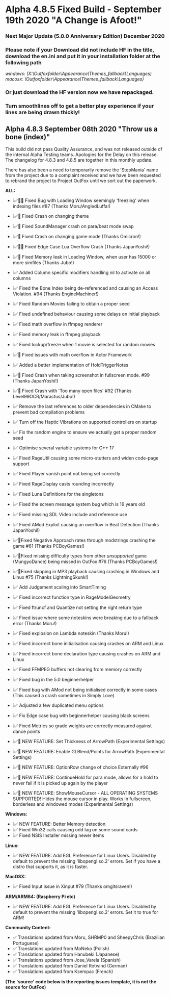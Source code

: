 # Alpha 4.8.5 Fixed Build - September 19th 2020 "A Change is Afoot!"
### Next Major Update (5.0.0 Anniversary Edition) December 2020

### Please note if your Download did not include HF in the title, download the en.ini and put it in your installation folder at the following path 
*windows: (X:\Outfoxfolder\Appearance\Themes\_fallback\Languages\)*
*macosx: (Outfoxfolder\Appearance\Themes\_fallback\Languages\)*
### Or just download the HF version now we have repackaged.

### Turn smoothlines off to get a better play experience if your lines are being drawn thickly!

## Alpha 4.8.3 September 08th 2020 "Throw us a bone (index)" 
This build did not pass Quality Assurance, and was not released outside of the internal Alpha Testing teams. Apologies for the Delay on this release. The changelog for 4.8.3 and 4.8.5 are together in this monthly update.

There has also been a need to temporarily remove the 'StepMania' name from the project due to a complaint received and we have been requested to rebrand the project to Project OutFox until we sort out the paperwork.

**ALL:**
- ❕✅🐲📝 Fixed Bug with Loading Window seemingly 'freezing' when indexing files #87  (Thanks Moru/AngledLuffa!)
- ❕✅🐲 Fixed Crash on changing theme
- ❕✅🐲 Fixed SoundManager crash on para/beat mode swap
- ❕✅🐲 Fixed Crash on changing game mode (Thanks Omicron!)
- ❕✅🐲📝 Fixed Edge Case Lua Overflow Crash (Thanks JapanYoshi!)
- ❕✅🐲 Fixed Memory leak in Loading Window, when user has 15000 or more simfiles (Thanks Jubo!)
- ❕✅ Added Column specific modifiers handling nil to activate on all columns
- ❕✅ Fixed the Bone Index being de-referenced and causing an Access Violation. #94 (Thanks EngineMachiner!)
- ❕✅ Fixed Random Movies failing to obtain a proper seed
- ❕✅ Fixed undefined behaviour causing some delays on initial playback
- ❕✅ Fixed math overflow in ffmpeg renderer
- ❕✅ Fixed memory leak in ffmpeg playback
- ❕✅ Fixed lockup/freeze when 1 movie is selected for random movies
- ❕✅🐲 Fixed issues with math overflow in Actor Framework
- ❕✅ Added a better implementation of HoldTriggerNotes
- ❕✅📝 Fixed Crash when taking screenshot in fullscreen mode. #99 (Thanks JapanYoshi!)
- ❕✅📝 Fixed Crash with 'Too many open files' #92 (Thanks Level99OCR/Maractus/Jubo!)
- ❕✅ Remove the last references to older dependencies in CMake to prevent bad compilation problems
- ❕✅ Turn off the Haptic Vibrations on supported controllers on startup
- ❕✅ Fix the random engine to ensure we actually get a proper random seed
- ❕✅ Optimise several variable systems for C++ 17
- ❕✅ Fixed RageUtil causing some micro-stutters and widen code-page support
- ❕✅ Fixed Player vanish point not being set correctly
- ❕✅ Fixed RageDisplay casts rounding incorrectly
- ❕✅ Fixed Luna Definitions for the singletons
- ❕✅ Fixed the screen message system bug which is 16 years old
- ❕✅ Fixed missing SDL Video include and reference use
- ❕✅ Fixed AMod Exploit causing an overflow in Beat Detection (Thanks JapanYoshi!)
- ❕✅📝Fixed Negative Approach rates through modstrings crashing the game #61  (Thanks PCBoyGames!) 
- ❕✅📝Fixed missing difficulty types from other *unsupported* game (MungyoDance) being missed in OutFox #76 (Thanks PCBoyGames!)
- ❕✅📝Fixed skipping in MP3 playback causing crashing in Windows and Linux #75 (Thanks LightningSkunk!)
- ❕✅ Add Judgement scaling into SmartTiming
- ❕✅ Fixed incorrect function type in RageModelGeometry
- ❕✅ Fixed ftruncf and Quantize not setting the right return type
- ❕✅ Fixed issue where some noteskins were breaking due to a fallback error (Thanks Moru!)
- ❕✅ Fixed explosion on Lambda noteskin (Thanks Moru!)
- ❕✅ Fixed incorrect bone initialisation causing crashes on ARM and Linux
- ❕✅ Fixed incorrect bone declaration type causing crashes on ARM and Linux
- ❕✅ Fixed FFMPEG buffers not clearing from memory correctly
- ❕✅ Fixed bug in the 5.0 beginnerhelper
- ❕✅ Fixed bug with AMod not being initialised correctly in some cases (This caused a crash sometimes in Simply Love)
- ❕✅ Adjusted a few duplicated menu options
- ❕✅ Fix Edge case bug with beginnerhelper causing black screens
- ❕✅ Fixed Metrics so grade weights are correctly measured against dance points

- ❕✅📝 NEW FEATURE: Set Thickness of ArrowPath (Experimental Settings)
- ❕✅📝 NEW FEATURE: Enable GLBlend/Points for ArrowPath (Experimental Settings)
- ❕✅📝 NEW FEATURE: OptionRow change of choice Externally #96 
- ❕✅📝 NEW FEATURE: ContinueHold for para mode, allows for a hold to never fail if it is picked up again by the player
- ❕✅📝 NEW FEATURE: ShowMouseCursor - ALL OPERATING SYSTEMS SUPPORTED! Hides the mouse cursor in play. Works in fullscreen, borderless and windowed modes (Experimental Settings)

**Windows:**
- ❕✅ NEW FEATURE: Better Memory detection
- ❕✅ Fixed Win32 calls causing odd lag on some sound cards
- ❕✅ Fixed NSIS Installer missing newer items 

**Linux:**
- ❕✅ NEW FEATURE: Add EGL Preference for Linux Users. Disabled by default to prevent the missing 'libopengl.so.2' errors. Set if you have a distro that supports it, as it is faster.

**MacOSX:**
- ❕✅ Fixed Input issue in Xinput #79 (Thanks omgitsraven!)

**ARM/ARM64: (Raspberry Pi etc)**
- ❕✅ NEW FEATURE: Add EGL Preference for Linux Users. Disabled by default to prevent the missing 'libopengl.so.2' errors. Set it to true for ARM!

**Community Content:**
- ✅ Translations updated from Moru, SHRMP0 and SheepyChris  (Brazilian Portuguese)
- ✅ Translations updated from MoNeko (Polish) 
- ✅ Translations updated from Hanubeki (Japanese)
- ✅ Translations updated from Jose_Varela (Spanish)
- ✅ Translations updated from Daniel Rotwind (German)
- ✅ Translations updated from Ksempac (French)

**(The 'source' code below is the reporting issues template, it is not the source for OutFox)**